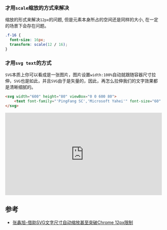 ### 才用`scale`缩放的方式来解决

缩放的形式来解决`12px`的问题, 但是元素本身所占的空间还是同样的大小, 在一定的场景下会存在问题。

```css
.f-16 {
  font-size: 16px;
  transform: scale(12 / 16);
}
```

### 才用`svg text`的方式

`SVG`本质上你可以看成是一张图片，图片设置`width:100%`自动就跟随容器尺寸拉伸，`SVG`也是如此，并且`SVG`由于是矢量的，因此，再怎么拉伸我们的文字效果都是清晰细腻的。

```HTML
<svg width="600" height="80" viewBox="0 0 600 80">
    <text font-family="'PingFang SC','Microsoft Yahei'" font-size="60" x="0" y="1em">CSS世界这本书不错！</text>
</svg>
```

<iframe height="265" style="width: 100%;" scrolling="no" title="解决最小12像素问题" src="https://codepen.io/13916253446/embed/RwwovZr?height=265&theme-id=0&default-tab=css,result" frameborder="no" allowtransparency="true" allowfullscreen="true">
  See the Pen <a href='https://codepen.io/13916253446/pen/RwwovZr'>解决最小12像素问题</a> by 崔海峰
  (<a href='https://codepen.io/13916253446'>@13916253446</a>) on <a href='https://codepen.io'>CodePen</a>.
</iframe>

## 参考

- [张鑫旭-借助SVG文字尺寸自动缩放甚至突破Chrome 12px限制](https://www.zhangxinxu.com/wordpress/2018/03/svg-text-font-size-auto-scale/)
